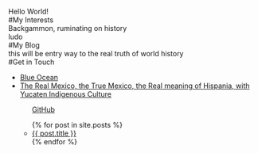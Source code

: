 Hello World! <br>
#My Interests <br>
Backgammon, ruminating on history <br>
ludo <br>
#My Blog <br>
this will be entry way to the real truth of world history <br>
#Get in Touch 
<ul>
  <li><a href="https://payrollforblueocean.000webhostapp.com/index.php?route=payroll/home">Blue Ocean</a></li>
  <li><a href="https://www.theyucatantimes.com/2020/02/little-yucatecan-dancer-wins-a-scholarship-to-specialize-in-argentina/">The Real Mexico, the True Mexico, the Real meaning of Hispania, with Yucaten Indigenous Culture</a></li>
<ul>
  <lu><a href="https://github.com/{{ site.github_username}}">GitHub</a></li>
</ul>
<ul>
  {% for post in site.posts %}
  <li>
    <a href="{{ post.url }}">{{ post.title }}</a>
  </li>
  {% endfor %}
</ul>
 

